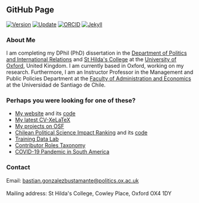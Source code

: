 ## GitHub Page

[![Version](https://img.shields.io/badge/version-v1.1.9-blue.svg)](https://github.com/bgonzalezbustamante/bgonzalezbustamante.github.io/blob/master/changelog.txt) [![Update](https://img.shields.io/badge/latest%20release-August%202021-orange.svg)](https://bgonzalezbustamante.github.io/) [![ORCID](https://img.shields.io/badge/ORCID%20iD-0000--0003--1510--6820-brightgreen.svg)](http://orcid.org/0000-0003-1510-6820) [![Jekyll](https://img.shields.io/badge/Made%20with-Jekyll-1f425f.svg)](https://jekyllrb.com/)

### About Me

I am completing my DPhil (PhD) dissertation in the [Department of Politics and International Relations](https://www.politics.ox.ac.uk/) and [St Hilda's College](https://www.sthildas.ox.ac.uk/) at the [University of Oxford](http://www.ox.ac.uk/), United Kingdom. I am currently based in Oxford, working on my research. Furthermore, I am an Instructor Professor in the Management and Public Policies Department at the [Faculty of Administration and Economics](https://fae.usach.cl/) at the Universidad de Santiago de Chile.

### Perhaps you were looking for one of these?

- [My website](https://bgonzalezbustamante.com/) and its [code](https://github.com/bgonzalezbustamante/academic-kickstart)
- [My latest CV-XeLaTeX](https://bgonzalezbustamante.github.io/CV-XeLaTeX/)
- [My projects on OSF](https://osf.io/n62dh/)
- [Chilean Political Science Impact Ranking](https://bgonzalezbustamante.com/cps-ranking/) and its [code](https://github.com/bgonzalezbustamante/CPS-Ranking)
- [Training Data Lab](https://training-datalab.com/)
- [Contributor Roles Taxonomy](https://bgonzalezbustamante.com/credit/)
- [COVID-19 Pandemic in South America](https://bgonzalezbustamante.github.io/COVID-19-South-America/)

### Contact	

Email: [bastian.gonzalezbustamante@politics.ox.ac.uk](mailto:bastian.gonzalezbustamante@politics.ox.ac.uk) <br />	
Mailing address: St Hilda's College, Cowley Place, Oxford OX4 1DY
